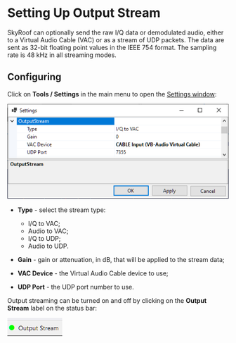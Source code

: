 # Setting Up Output Stream

SkyRoof can optionally send the raw I/Q data or demodulated audio, either to a Virtual Audio Cable (VAC) or as a stream of UDP packets. The data are sent as 32-bit floating point values in the IEEE 754 format.
The sampling rate is 48 kHz in all streaming modes.

## Configuring

Click on **Tools / Settings** in the main menu to open the [Settings window](settings_window.md):

![Output Stream Settings](../images/output_stream_settings.png)

- **Type** - select the stream type:
  - I/Q to VAC;
  - Audio to VAC;
  - I/Q to UDP;
  - Audio to UDP.
- **Gain** - gain or attenuation, in dB, that will be applied to the stream data;

- **VAC Device** - the Virtual Audio Cable device to use;
- **UDP Port** - the UDP port number to use.


Output streaming can be turned on and off by clicking on the **Output Stream** label
on the status bar:

![Output Stream Label](../images/output_stream_label.png)
